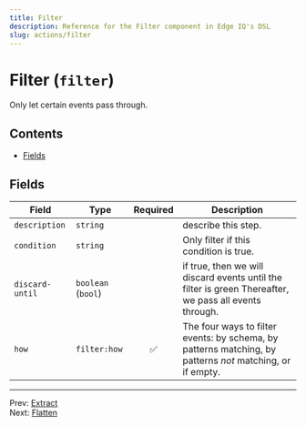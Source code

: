 ```yaml
---
title: Filter
description: Reference for the Filter component in Edge IQ's DSL
slug: actions/filter
---
```




# Filter (`filter`)

Only let certain events pass through.


## Contents

- [Fields](#fields)




## Fields


| Field | Type | Required | Description |
|---|---|:---:|---|
| `description` | `string` |  | describe this step. |
| `condition` | `string` |  | Only filter if this condition is true. |
| `discard-until` | `boolean` (`bool`) |  | if true, then we will discard events until the filter is green Thereafter, we pass all events through. |
| `how` | `filter:how` | ✅ | The four ways to filter events: by schema, by patterns matching, by patterns _not_ matching, or if empty. |








---
Prev: [Extract](extract.md)  
Next: [Flatten](flatten.md)  
